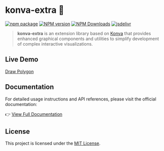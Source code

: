 # konva-extra 🎨

[![npm package](https://nodei.co/npm/konva-extra.png?downloads=true&downloadRank=true&stars=true)](https://www.npmjs.com/package/konva-extra)
[![NPM version](https://img.shields.io/npm/v/konva-extra.svg?style=flat)](https://npmjs.org/package/konva-extra)
[![NPM Downloads](https://img.shields.io/npm/dm/konva-extra.svg?style=flat)](https://npmjs.org/package/konva-extra)
[![jsdelivr](https://data.jsdelivr.com/v1/package/npm/konva-extra/badge)](https://www.jsdelivr.com/package/npm/konva-extra)

> **konva-extra** is an extension library based on [Konva](https://konvajs.org/) that provides enhanced graphical components and utilities to simplify development of complex interactive visualizations.

## Live Demo

[Draw Polygon](https://fengxinming.github.io/konva-extra/modules/konva-extra/last-section-dash-line#draw-polygon)

## Documentation

For detailed usage instructions and API references, please visit the official documentation:

👉 [View Full Documentation](https://fengxinming.github.io/konva-extra/modules/konva-extra/)

## License

This project is licensed under the [MIT License](LICENSE).
